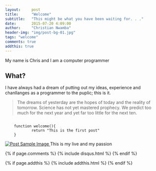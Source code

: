 ```yaml
---
layout:     post
title:      "Welcome"
subtitle:   "This might be what you have been waiting for. . ."
date:       2015-07-20 4:09:00
author:     "Christian Nwamba"
header-img: "img/post-bg-01.jpg"
tags: "welcome"
comments: true
addthis: true
---
```


<p>My name is Chris and I am a computer programmer</p>

<h2 class="section-heading">What?</h2>

<p>I have always had a dream of putting out my ideas, experience and chanllanges as a programmer to the puplic; this is it.</p>


<blockquote>The dreams of yesterday are the hopes of today and the reality of tomorrow. Science has not yet mastered prophecy. We predict too much for the next year and yet far too little for the next ten.</blockquote>

<pre class="line-numbers" data-line="1-3"><code class="language-javascript">
    function welcome(){
            return "This is the first post"
    }
</code></pre>

<a href="#">
    <img src="{{ site.baseurl }}/img/home-bg.jpg" alt="Post Sample Image">
</a>
<span class="caption text-muted">This is my live and my passion</span>



{% if page.comments %}
{% include disqus.html %}
{% endif %}

{% if page.addthis %}
{% include addthis.html %}
{% endif %}